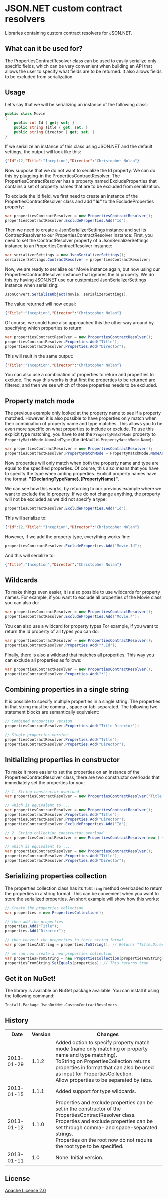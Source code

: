 # JSON.NET custom contract resolvers
Libraries containing custom contract resolvers for JSON.NET.

## What can it be used for?
The PropertiesContractResolver class can be used to easily serialize only specific fields, which can be very convenient when building an API that allows the user to specify what fields are to be returned. It also allows fields to be excluded from serialization.

## Usage
Let's say that we will be serializing an instance of the following class:

```c#
public class Movie
{
    public int Id { get; set; }
    public string Title { get; set; }
    public string Director { get; set; }
}
```

If we serialize an instance of this class using JSON.NET and the default settings, the output will look like this:

```json
{"Id":12,"Title":"Inception","Director":"Christopher Nolan"}
```

Now suppose that we do not want to serialize the Id property. We can do this by plugging-in the PropertiesContractResolver. The PropertiesContractResolver has a property named ExcludeProperties that contains a set of property names that are to be excluded from serialization. 

To exclude the Id field, we first need to create an instance of the PropertiesContractResolver class and add **"Id"** to the ExcludeProperties property:

```c#
var propertiesContractResolver = new PropertiesContractResolver();
propertiesContractResolver.ExcludeProperties.Add("Id");
```

Then we need to create a JsonSerializerSettings instance and set its ContractResolver to our PropertiesContractResolver instance:
First, you need to set the ContractResolver property of a JsonSerializerSettings instance to an PropertiesContractResolver instance:

```c#
var serializerSettings = new JsonSerializerSettings();
serializerSettings.ContractResolver = propertiesContractResolver;
```

Now, we are ready to serialize our Movie instance again, but now using our PropertiesContractResolver instance that ignores the Id property. We do this by having JSON.NET use our customized JsonSerializerSettings instance when serializing:

```c#
JsonConvert.SerializeObject(movie, serializerSettings);
```

The value returned will now equal:

```json
{"Title":"Inception","Director":"Christopher Nolan"}
```

Of course, we could have also approached this the other way around by specifying which properties to return:

```c#
var propertiesContractResolver = new PropertiesContractResolver();
propertiesContractResolver.Properties.Add("Title");
propertiesContractResolver.Properties.Add("Director");
```

This will reult in the same output:

```json
{"Title":"Inception","Director":"Christopher Nolan"}
``` 

You can also use a combination of properties to return and properties to exclude. The way this works is that first the properties to be returned are filtered, and then we see which of those properties needs to be excluded.

## Property match mode
The previous example only looked at the property name to see if a property matched. However, it is also possible to have properties only match when their combination of property name and type matches. This allows you to be even more specific on what properties to include or exclude. To use this explicit type matching, you have to set the `PropertyMatchMode` property to `PropertyMatchMode.NameAndType` (the default is `PropertyMatchMode.Name`):

```c#
var propertiesContractResolver = new PropertiesContractResolver();
propertiesContractResolver.PropertyMatchMode = PropertyMatchMode.NameAndType;
```

Now properties will only match when both the property name and type are equal to the specified properties. Of course, this also means that you have to specify the type when adding properties. Explicit property names have the format: **"{DeclaringTypeName}.{PropertyName}"**. 

We can see how this works, by returning to our previous example where we want to exclude the Id property. If we do not change anything, the property will not be excluded as we did not specify a type:

```c#
propertiesContractResolver.ExcludeProperties.Add("Id");
```

This will serialize to:
```json
{"Id":12,"Title":"Inception","Director":"Christopher Nolan"}
```

However, if we add the property type, everything works fine:

```c#
propertiesContractResolver.ExcludeProperties.Add("Movie.Id");
```

And this will serialize to: 

```json
{"Title":"Inception","Director":"Christopher Nolan"}
```

## Wildcards
To make things even easier, it is also possible to use wildcards for property names. For example, if you want to exclude all properties of the Movie class you can also do:

```c#
var propertiesContractResolver = new PropertiesContractResolver();
propertiesContractResolver.ExcludeProperties.Add("Movie.*");
```

You can also use a wildcard for property types For example, if you want to return the Id property of all types you can do:

```c#
var propertiesContractResolver = new PropertiesContractResolver();
propertiesContractResolver.Properties.Add("*.Id");
```

Finally, there is also a wildcard that matches all properties. This way you can exclude all properties as follows:

```c#
var propertiesContractResolver = new PropertiesContractResolver();
propertiesContractResolver.Properties.Add("*");
```

## Combining properties in a single string
It is possible to specify multiple properties in a single string. The properties in that string must be comma-, space or tab-separated. The following two statement blocks are semantically equivalent:

```c#
// Combined properties version
propertiesContractResolver.Properties.Add("Title Director");

// Single properties version
propertiesContractResolver.Properties.Add("Title");
propertiesContractResolver.Properties.Add("Director");    
```

## Initializing properties in constructor
To make it more easier to set the properties on an instance of the PropertiesContractResolver class, there are two constructor overloads that immediately set the properties for you:

```c#
// 1. String constructor overload
var propertiesContractResolver = new PropertiesContractResolver("Title Director", "Id");

// which is equivalent to ...
var propertiesContractResolver = new PropertiesContractResolver();
propertiesContractResolver.Properties.Add("Title");
propertiesContractResolver.Properties.Add("Director");
propertiesContractResolver.ExcludeProperties.Add("Id");

// 2. String collection constructor overload
var propertiesContractResolver = new PropertiesContractResolver(new[] { "Title", "Director" }, new string[0]);

// which is equivalent to ...
var propertiesContractResolver = new PropertiesContractResolver();
propertiesContractResolver.Properties.Add("Title");
propertiesContractResolver.Properties.Add("Director");
```

## Serializing properties collection
The properties collection class has its `ToString` method overloaded to return the properties in a string format. This can be convenient when you want to store the serialized properties. An short example will show how this works:

```c#
// Create the properties collection
var properties = new PropertiesCollection();

// then add the properties
properties.Add("Title");
properties.Add("Director");

// then convert the properties to their string format
var propertiesAsString = properties.ToString(); // Returns "Title,Director"

// we can now create a new properties collection 
var propertiesFromString = new PropertiesCollection(propertiesAsString);
propertiesFromString.SetEquals(properties); // This returns true
```

## Get it on NuGet!
The library is available on NuGet package available. You can install it using the following command:

    Install-Package JsonDotNet.CustomContractResolvers

## History
<table>
  <tr>
     <th>Date</th>
     <th>Version</th>
     <th>Changes</th>
  </tr>
  <tr>
     <td>2013-01-29</td>
     <td>1.1.2</td>
     <td>
        Added option to specify property match mode (name only matching or property name and type matching).<br/>
        ToString on PropertiesCollection returns properties in format that can also be used as input for PropertiesCollection.<br/>
        Allow properties to be separated by tabs.
     </td>
  </tr>
  <tr>
     <td>2013-01-15</td>
     <td>1.1.1</td>
     <td>
        Added support for type wildcards.
     </td>
  </tr>
  <tr>
     <td>2013-01-12</td>
     <td>1.1.0</td>
     <td>
        Properties and exclude properties can be set in the constructor of the PropertiesContractResolver class.<br/>
        Properties and exclude properties can be set through comma- and space-separated strings.<br/>
        Properties on the root now do not require the root type to be specified.
     </td>
  </tr>
  <tr>
     <td>2013-01-11</td>
     <td>1.0</td>
     <td>None. Initial version.</td>
  </tr>
</table>

## License
[Apache License 2.0](LICENSE.md)
